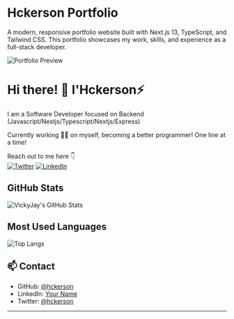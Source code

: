 # Hckerson Portfolio

A modern, responsive portfolio website built with Next.js 13, TypeScript, and Tailwind CSS. This portfolio showcases my work, skills, and experience as a full-stack developer.

![Portfolio Preview](https://res.cloudinary.com/hckerson/image/upload/f_auto,q_auto/v1/profile/hckerson?_a=BAMABkUq0)


# Hi there! 👋 I'Hckerson⚡

I am a Software Developer focused on Backend (Javascript/Nestjs/Typescript/Nextjs/Express)

Currently working 🧑‍💻 on myself, becoming a better programmer! One line at a time!

Reach out to me here 👇  
[![Twitter](https://img.shields.io/badge/Twitter-1DA1F2?style=flat&logo=twitter&logoColor=white)](https://twitter.com/hckerson_jnr)
[![LinkedIn](https://img.shields.io/badge/LinkedIn-0077B5?style=flat&logo=linkedin&logoColor=white)](https://linkedin.com/in/victorola-hckerson)

## GitHub Stats
![VickyJay's GitHub Stats](https://github-readme-stats.vercel.app/api?username=hckerson&show_icons=true&theme=dark)

## Most Used Languages
![Top Langs](https://github-readme-stats.vercel.app/api/top-langs/?username=hckerson&layout=compact&theme=dark)
   

## 📫 Contact

- GitHub: [@hckerson](https://github.com/hckerson)
- LinkedIn: [Your Name](https://linkedin.com/in/hckerson)
- Twitter: [@hckerson](https://twitter.com/hckerson)

---

